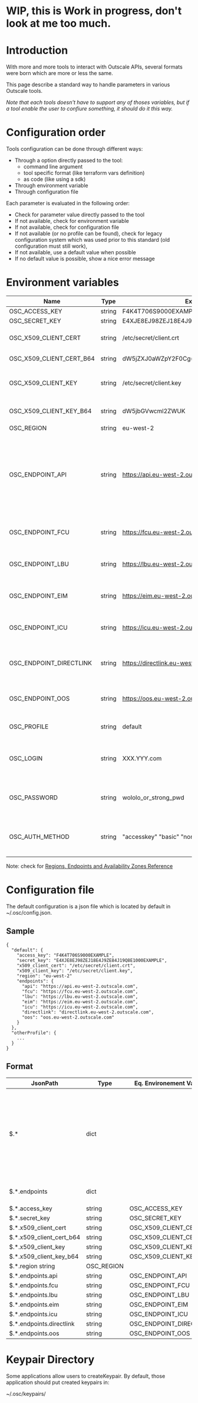 # WIP, this is Work in progress, don't look at me too much.

# Introduction

With more and more tools to interact with Outscale APIs, several formats were born which are more or less the same.

This page describe a standard way to handle parameters in various Outscale tools.

*Note that each tools doesn't have to support any of thoses variables, but if a tool enable the user to confiure something, it should do it this way.*

# Configuration order

Tools configuration can be done through different ways:

- Through a option directly passed to the tool:
  - command line argument
  - tool specific format (like terraform vars definition)
  - as code (like using a sdk)
- Through environment variable
- Through configuration file 

Each parameter is evaluated in the following order:

- Check for parameter value directly passed to the tool
- If not available, check for environment variable
- If not available, check for configuration file 
- If not available (or no profile can be found), check for legacy configuration system which was used prior to this standard (old configuration must still work), 
- If not available, use a default value when possible
- If no default value is possible, show a nice error message

# Environment variables


| Name | Type | Example | Description |
|------|------|---------|-------------|
| OSC_ACCESS_KEY | string | F4K4T706S9000EXAMPLE | Access Key |
| OSC_SECRET_KEY | string	| E4XJE8EJ98ZEJ18E4J9ZE84J19Q8E1000EXAMPLE | Secret Key |
| OSC_X509_CLIENT_CERT | string |	/etc/secret/client.crt | Full path to client certificate (.crt, public part) |
| OSC_X509_CLIENT_CERT_B64 | string |	dW5jZXJ0aWZpY2F0Cg== | Client certificate base64 encoded |
| OSC_X509_CLIENT_KEY | string | /etc/secret/client.key |	Full path to client key related to certificate (.key, secret part) |
| OSC_X509_CLIENT_KEY_B64 | string | dW5jbGVwcml2ZWUK |	client key related to certificate base64 encoded |
| OSC_REGION | string |	eu-west-2 | region |	
| OSC_ENDPOINT_API | string | https://api.eu-west-2.outscale.com | Endpoint of Outscale API (with protocol, nor partial URI). Note: this has recently changed. We used to include partial uri without protocol. Some software might not be compliant to this one yet |
| OSC_ENDPOINT_FCU | string | https://fcu.eu-west-2.outscale.com | Endpoint of FCU API (with protocol). Same note as for OSC_ENDPOINT_API |
| OSC_ENDPOINT_LBU | string | https://lbu.eu-west-2.outscale.com | Endpoint of LBU API (with protocol). Same note as for OSC_ENDPOINT_API |
| OSC_ENDPOINT_EIM | string |	https://eim.eu-west-2.outscale.com | Endpoint of EIM API (with protocol). Same note as for OSC_ENDPOINT_API |
| OSC_ENDPOINT_ICU | string |	https://icu.eu-west-2.outscale.com | Endpoint of ICU API (with protocol). Same note as for OSC_ENDPOINT_API |
| OSC_ENDPOINT_DIRECTLINK | string | https://directlink.eu-west-2.outscale.com | Endpoint of DirectLink API (with protocol). Same note as for OSC_ENDPOINT_API |
| OSC_ENDPOINT_OOS | string | https://oos.eu-west-2.outscale.com | Endpoint of OOS API (with protocol). Same note as for OSC_ENDPOINT_API |
| OSC_PROFILE | string | default | Profile to use in configuration file (default is "default") |
| OSC_LOGIN |	string | XXX.YYY.com | user login (email). Require if password/basic method, ignored otherwise |
| OSC_PASSWORD | string | wololo_or_strong_pwd | user password. Require if password/basic method, ignored otherwise |
| OSC_AUTH_METHOD | string | "accesskey" "basic" "none" | default accesskey, some program support "password" as a synonyme for "basic" |

Note: check for [Regions, Endpoints and Availability Zones Reference](https://docs.outscale.com/en/userguide/Regions-Endpoints-and-Subregions-Reference.html)

# Configuration file

The default configuration is a json file which is located by default in ~/.osc/config.json.

## Sample

```
{
  "default": {
    "access_key": "F4K4T706S9000EXAMPLE",
    "secret_key": "E4XJE8EJ98ZEJ18E4J9ZE84J19Q8E1000EXAMPLE",
    "x509_client_cert": "/etc/secret/client.crt",
    "x509_client_key": "/etc/secret/client.key",
    "region": "eu-west-2"
    "endpoints": {
      "api": "https://api.eu-west-2.outscale.com",
      "fcu": "https://fcu.eu-west-2.outscale.com",
      "lbu": "https://lbu.eu-west-2.outscale.com",
      "eim": "https://eim.eu-west-2.outscale.com",
      "icu": "https://icu.eu-west-2.outscale.com",
      "directlink": "directlink.eu-west-2.outscale.com",
      "oos": "oos.eu-west-2.outscale.com"
    }
  },
  "otherProfile": {
    ...
  }
}
```

## Format

| JsonPath | Type | Eq. Environement Variable | Notes |
|-|-|-|-|
| $.* |	dict |	| Profiles names. If no profile is provided through program's options or environment variable OSC_PROFILE, "default" profile is used. |If the profile cannot be found ("default" or other), no profile is used. |
| $.*.endpoints |	dict | | All endpoints referenced by name |
| $.*.access_key | string |	OSC_ACCESS_KEY | |
| $.*.secret_key | string | OSC_SECRET_KEY | |
| $.*.x509_client_cert | string | OSC_X509_CLIENT_CERT | |
| $.*.x509_client_cert_b64 | string | OSC_X509_CLIENT_CERT_B64 | |
| $.*.x509_client_key | string | OSC_X509_CLIENT_KEY	| |
| $.*.x509_client_key_b64 | string | OSC_X509_CLIENT_KEY_B64	| |
| $.*.region	string | OSC_REGION | |
| $.*.endpoints.api | string | OSC_ENDPOINT_API | |
| $.*.endpoints.fcu | string | OSC_ENDPOINT_FCU | |
| $.*.endpoints.lbu | string | OSC_ENDPOINT_LBU | |
| $.*.endpoints.eim | string | OSC_ENDPOINT_EIM | |
| $.*.endpoints.icu | string | OSC_ENDPOINT_ICU | |
| $.*.endpoints.directlink | string | OSC_ENDPOINT_DIRECTLINK | |
| $.*.endpoints.oos | string | OSC_ENDPOINT_OOS | |


# Keypair Directory

Some applications allow users to createKeypair. By default, those application should put created keypairs in:

~/.osc/keypairs/
